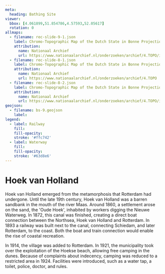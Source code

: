 ```yaml
---
meta:
  heading: Bathing Site
viewer:
  bbox: [4.061899,51.854786,4.57593,52.05617]
  rotation: 0
allmaps:
  - filename: rec-slide-9-1.json
    label: Chromo-Topographic Map of the Dutch State in Bonne Projection, Hoek van Holland, 1894
    attribution:
      name: Nationaal Archief 
      url: https://www.nationaalarchief.nl/onderzoeken/archief/4.TOPO/invnr/10.478B/file/NL-HaNA_4.TOPO_10.478B_R
  - filename: rec-slide-8-1.json
    label: Chromo-Topographic Map of the Dutch State in Bonne Projection, 1889
    attribution:
      name: Nationaal Archief
      url: https://www.nationaalarchief.nl/onderzoeken/archief/4.TOPO
  - filename: rec-slide-8-2.json
    label: Chromo-Topographic Map of the Dutch State in Bonne Projection, 1903
    attribution:
      name: Nationaal Archief
      url: https://www.nationaalarchief.nl/onderzoeken/archief/4.TOPO/invnr/10.502C/file/NL-HaNA_4.TOPO_10.502C_R
geojson:
  - filename: bs-9.geojson
    label:
legend:
  - label: Railway
    fill: 
    fill-opacity: 
    stroke: '#ffc742'
  - label: Waterway
    fill: 
    fill-opacity: 
    stroke: '#63d8e6'
---
```


# Hoek van Holland

Hoek van Holland emerged from the metamorphosis that Rotterdam had undergone. Until the late 19th century, Hoek van Holland was a barren sandbank in the mouth of the river Maas. Around 1860, a settlement arose on the sand, the 'Oude Hoek', inhabited by workers digging the Nieuwe Waterweg. In 1872, this canal was finished, creating a direct boat connection between the Northsea, Hoek van Holland and Rotterdam. In 1893 a railway was built next to the canal, connecting Schiedam, and later Rotterdam, to the coast. Both the boat and train connection would enable the rise of coastal recreation.

In 1914, the village was added to Rotterdam. In 1921, the municipality took over the exploitation of the Hoekse beach, allowing free camping in the dunes. Because of complaints about indecency, camping was reduced to a restricted area in 1924. Facilities were introduced, such as a water tap, a toilet, police, doctor, and rules.